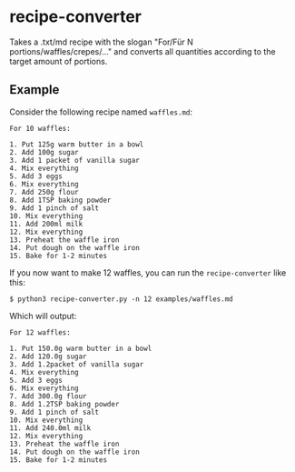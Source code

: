 # recipe-converter

Takes a .txt/md recipe with the slogan "For/Für N portions/waffles/crepes/..." and converts all quantities according to the target amount of portions.


## Example

Consider the following recipe named `waffles.md`:

```
For 10 waffles:

1. Put 125g warm butter in a bowl
2. Add 100g sugar
3. Add 1 packet of vanilla sugar
4. Mix everything
5. Add 3 eggs
6. Mix everything
7. Add 250g flour
8. Add 1TSP baking powder
9. Add 1 pinch of salt
10. Mix everything
11. Add 200ml milk
12. Mix everything
13. Preheat the waffle iron
14. Put dough on the waffle iron
15. Bake for 1-2 minutes
```

If you now want to make 12 waffles, you can run the `recipe-converter` like this:

```
$ python3 recipe-converter.py -n 12 examples/waffles.md
```

Which will output:

```
For 12 waffles:

1. Put 150.0g warm butter in a bowl
2. Add 120.0g sugar
3. Add 1.2packet of vanilla sugar
4. Mix everything
5. Add 3 eggs
6. Mix everything
7. Add 300.0g flour
8. Add 1.2TSP baking powder
9. Add 1 pinch of salt
10. Mix everything
11. Add 240.0ml milk
12. Mix everything
13. Preheat the waffle iron
14. Put dough on the waffle iron
15. Bake for 1-2 minutes
```